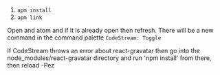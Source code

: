 1. `apm install`
2. `apm link`

Open and atom and if it is already open then refresh. There will be a new command in the command
palette `CodeStream: Toggle`

If CodeStream throws an error about react-gravatar then go into the node_modules/react-gravatar
directory and run 'npm install' from there, then reload -Pez
